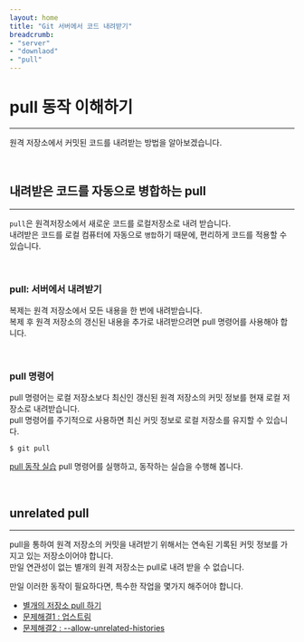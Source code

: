 ```yaml
---
layout: home
title: "Git 서버에서 코드 내려받기"
breadcrumb:
- "server"
- "downlaod"
- "pull"
---
```


# pull 동작 이해하기
---
원격 저장소에서 커밋된 코드를 내려받는 방법을 알아보겠습니다.  

<br>

## 내려받은 코드를 자동으로 병합하는 pull
---
`pull`은 원격저장소에서 새로운 코드를 로컬저장소로 내려 받습니다.  
내려받은 코드를 로컬 컴퓨터에 자동으로 `병합`하기 때문에, 편리하게 코드를 적용할 수 있습니다.

<br>

### pull: 서버에서 내려받기
복제는 원격 저장소에서 모든 내용을 한 번에 내려받습니다.  
복제 후 원격 저장소의 갱신된 내용을 추가로 내려받으려면 pull 명령어를 사용해야 합니다.  

<br>

### pull 명령어
pull 명령어는 로컬 저장소보다 최신인 갱신된 원격 저장소의 커밋 정보를 현재 로컬 저장소로 내려받습니다.  
pull 명령어를 주기적으로 사용하면 최신 커밋 정보로 로컬 저장소를 유지할 수 있습니다.  

```
$ git pull
```

[pull 동작 실습](exercise)
pull 명령어를 실행하고, 동작하는 실습을 수행해 봅니다.

<br>

## unrelated pull
---
pull을 통하여 원격 저장소의 커밋을 내려받기 위해서는 연속된 기록된 커밋 정보를 가지고 있는 저장소이어야 합니다.  
만일 연관성이 없는 별개의 원격 저장소는 pull로 내려 받을 수 없습니다.  

만일 이러한 동작이 필요하다면, 특수한 작업을 몇가지 해주어야 합니다.  

* [별개의 저장소 pull 하기](unrelated)
* [문제해결1 : 업스트림](unrelated)
* [문제해결2 : --allow-unrelated-histories](unrelated)

<br>

